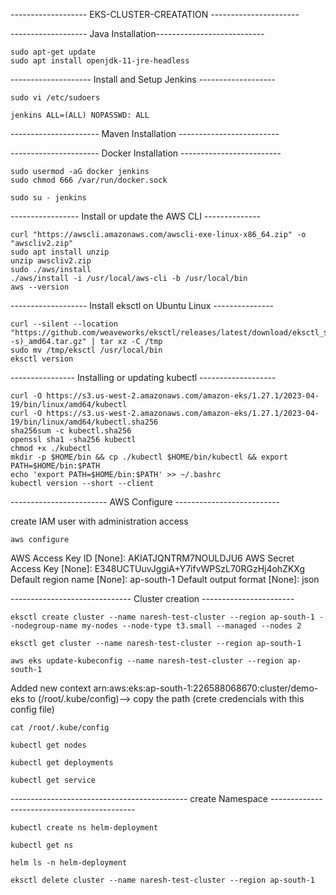 ------------------- EKS-CLUSTER-CREATATION ----------------------


------------------- Java Installation---------------------------

````
sudo apt-get update
sudo apt install openjdk-11-jre-headless
````

-------------------- Install and Setup Jenkins -------------------

````
sudo vi /etc/sudoers
````
````
jenkins ALL=(ALL) NOPASSWD: ALL
````

---------------------- Maven Installation -------------------------



---------------------- Docker Installation -------------------------


````
sudo usermod -aG docker jenkins
sudo chmod 666 /var/run/docker.sock
````

````
sudo su - jenkins
````

----------------- Install or update the AWS CLI --------------
````
curl "https://awscli.amazonaws.com/awscli-exe-linux-x86_64.zip" -o "awscliv2.zip"
sudo apt install unzip
unzip awscliv2.zip
sudo ./aws/install
./aws/install -i /usr/local/aws-cli -b /usr/local/bin
aws --version
````

------------------- Install eksctl on Ubuntu Linux ---------------
````
curl --silent --location "https://github.com/weaveworks/eksctl/releases/latest/download/eksctl_$(uname -s)_amd64.tar.gz" | tar xz -C /tmp
sudo mv /tmp/eksctl /usr/local/bin
eksctl version
````

---------------- Installing or updating kubectl -------------------

````
curl -O https://s3.us-west-2.amazonaws.com/amazon-eks/1.27.1/2023-04-19/bin/linux/amd64/kubectl
curl -O https://s3.us-west-2.amazonaws.com/amazon-eks/1.27.1/2023-04-19/bin/linux/amd64/kubectl.sha256
sha256sum -c kubectl.sha256
openssl sha1 -sha256 kubectl
chmod +x ./kubectl
mkdir -p $HOME/bin && cp ./kubectl $HOME/bin/kubectl && export PATH=$HOME/bin:$PATH
echo 'export PATH=$HOME/bin:$PATH' >> ~/.bashrc
kubectl version --short --client
````
------------------------ AWS Configure --------------------------

create IAM user with administration access
````
aws configure
````
AWS Access Key ID [None]: AKIATJQNTRM7NOULDJU6
AWS Secret Access Key [None]: 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
Default region name [None]: ap-south-1
Default output format [None]: json

------------------------------ Cluster creation ----------------------- 

````
eksctl create cluster --name naresh-test-cluster --region ap-south-1 --nodegroup-name my-nodes --node-type t3.small --managed --nodes 2
````
````
eksctl get cluster --name naresh-test-cluster --region ap-south-1
````
````
aws eks update-kubeconfig --name naresh-test-cluster --region ap-south-1
````

Added new context arn:aws:eks:ap-south-1:226588068670:cluster/demo-eks to (/root/.kube/config)--> copy the path
(crete credencials with this config file)
````
cat /root/.kube/config 
````
````
kubectl get nodes
````
````
kubectl get deployments
````
````
kubectl get service
````

-------------------------------------------- create Namespace --------------------------------------------
````
kubectl create ns helm-deployment
````
````
kubectl get ns
````
````
helm ls -n helm-deployment
````
````
eksctl delete cluster --name naresh-test-cluster --region ap-south-1
````
